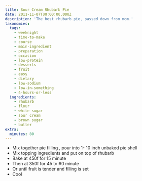 ```yaml
---
title: Sour Cream Rhubarb Pie
date: 2011-11-07T00:00:00.000Z
description: 'The best rhubarb pie, passed down from mom.'
taxonomies:
  tags:
    - weeknight
    - time-to-make
    - course
    - main-ingredient
    - preparation
    - occasion
    - low-protein
    - desserts
    - fruit
    - easy
    - dietary
    - low-sodium
    - low-in-something
    - 4-hours-or-less
  ingredients:
    - rhubarb
    - flour
    - white sugar
    - sour cream
    - brown sugar
    - butter
extra:
  minutes: 80
---
```

 - Mix together pie filling , pour into 1- 10 inch unbaked pie shell
 - Mix topping ingredients and put on top of rhubarb
 - Bake at 450f for 15 minute
 - Then at 350f for 45 to 60 minute
 - Or until fruit is tender and filling is set
 - Cool
